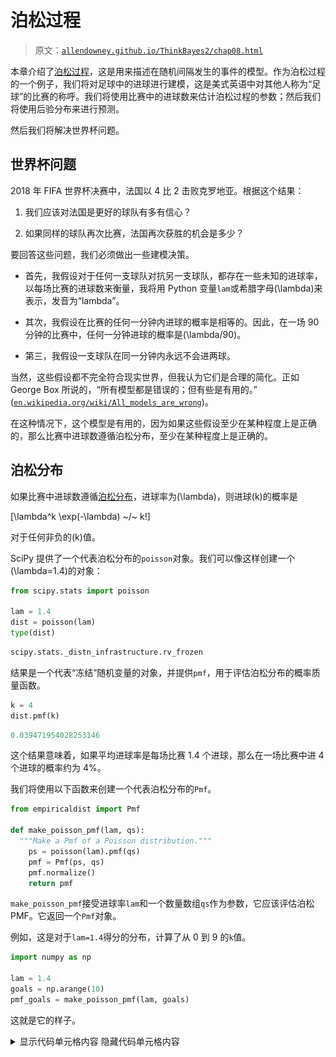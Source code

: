 # 泊松过程

> 原文：[`allendowney.github.io/ThinkBayes2/chap08.html`](https://allendowney.github.io/ThinkBayes2/chap08.html)

本章介绍了[泊松过程](https://en.wikipedia.org/wiki/Poisson_point_process)，这是用来描述在随机间隔发生的事件的模型。作为泊松过程的一个例子，我们将对足球中的进球进行建模，这是美式英语中对其他人称为“足球”的比赛的称呼。我们将使用比赛中的进球数来估计泊松过程的参数；然后我们将使用后验分布来进行预测。

然后我们将解决世界杯问题。

## 世界杯问题

2018 年 FIFA 世界杯决赛中，法国以 4 比 2 击败克罗地亚。根据这个结果：

1.  我们应该对法国是更好的球队有多有信心？

1.  如果同样的球队再次比赛，法国再次获胜的机会是多少？

要回答这些问题，我们必须做出一些建模决策。

+   首先，我假设对于任何一支球队对抗另一支球队，都存在一些未知的进球率，以每场比赛的进球数来衡量，我将用 Python 变量`lam`或希腊字母\(\lambda\)来表示，发音为“lambda”。

+   其次，我假设在比赛的任何一分钟内进球的概率是相等的。因此，在一场 90 分钟的比赛中，任何一分钟进球的概率是\(\lambda/90\)。

+   第三，我假设一支球队在同一分钟内永远不会进两球。

当然，这些假设都不完全符合现实世界，但我认为它们是合理的简化。正如 George Box 所说的，“所有模型都是错误的；但有些是有用的。” ([`en.wikipedia.org/wiki/All_models_are_wrong`](https://en.wikipedia.org/wiki/All_models_are_wrong))。

在这种情况下，这个模型是有用的，因为如果这些假设至少在某种程度上是正确的，那么比赛中进球数遵循泊松分布，至少在某种程度上是正确的。

## 泊松分布

如果比赛中进球数遵循[泊松分布](https://en.wikipedia.org/wiki/Poisson_distribution)，进球率为\(\lambda\)，则进球\(k\)的概率是

\[\lambda^k \exp(-\lambda) ~/~ k!\]

对于任何非负的\(k\)值。

SciPy 提供了一个代表泊松分布的`poisson`对象。我们可以像这样创建一个\(\lambda=1.4\)的对象：

```py
from scipy.stats import poisson

lam = 1.4
dist = poisson(lam)
type(dist) 
```

```py
scipy.stats._distn_infrastructure.rv_frozen 
```

结果是一个代表“冻结”随机变量的对象，并提供`pmf`，用于评估泊松分布的概率质量函数。

```py
k = 4
dist.pmf(k) 
```

```py
0.039471954028253146 
```

这个结果意味着，如果平均进球率是每场比赛 1.4 个进球，那么在一场比赛中进 4 个进球的概率约为 4%。

我们将使用以下函数来创建一个代表泊松分布的`Pmf`。

```py
from empiricaldist import Pmf

def make_poisson_pmf(lam, qs):
  """Make a Pmf of a Poisson distribution."""
    ps = poisson(lam).pmf(qs)
    pmf = Pmf(ps, qs)
    pmf.normalize()
    return pmf 
```

`make_poisson_pmf`接受进球率`lam`和一个数量数组`qs`作为参数，它应该评估泊松 PMF。它返回一个`Pmf`对象。

例如，这是对于`lam=1.4`得分的分布，计算了从 0 到 9 的`k`值。

```py
import numpy as np

lam = 1.4
goals = np.arange(10)
pmf_goals = make_poisson_pmf(lam, goals) 
```

这就是它的样子。

<details class="hide above-input"><summary aria-label="Toggle hidden content">显示代码单元格内容 隐藏代码单元格内容</summary>

```py
from utils import decorate

def decorate_goals(title=''):
    decorate(xlabel='Number of goals',
        ylabel='PMF',
        title=title) 
```</details> <details class="hide above-input"><summary aria-label="Toggle hidden content">显示代码单元格源代码 隐藏代码单元格源代码</summary>

```py
pmf_goals.bar(label=r'Poisson distribution with $\lambda=1.4/details>)

decorate_goals('Distribution of goals scored') 
```</details> ![_images/58c54aa34d3731e8b80f04a10b301b1ece4e10316ef4a35fd1a70b4332219d71.png](img/5302f3f1e12bf32d1b9c9773338d78bd.png)

最可能的结果是 0、1 和 2；更高的值是可能的，但越来越不太可能。超过 7 的值是可以忽略的。这个分布表明，如果我们知道进球率，我们就可以预测进球数。

现在让我们换个角度来看：给定一个进球数，我们能说出关于进球率的什么？

要回答这个问题，我们需要考虑`lam`的先验分布，它表示在我们看到比分之前可能值及其概率的范围。

## 伽玛分布

如果你曾经看过一场足球比赛，你对 `lam` 有一些了解。在大多数比赛中，球队每场比赛都会进几个球。在罕见的情况下，一支球队可能进超过 5 个球，但他们几乎不会进超过 10 个球。

使用[以前世界杯的数据](https://www.statista.com/statistics/269031/goals-scored-per-game-at-the-fifa-world-cup-since-1930/)，我估计每支球队平均每场比赛进球约为 1.4 球。所以我将 `lam` 的平均值设为 1.4。

对于一支强队对阵一支弱队，我们期望 `lam` 更高；对于一支弱队对阵一支强队，我们期望它更低。

为了模拟进球率的分布，我将使用[伽玛分布](https://en.wikipedia.org/wiki/Gamma_distribution)，我之所以选择它是因为：

1.  进球率是连续的且非负的，伽玛分布适用于这种类型的数量。

1.  伽玛分布只有一个参数 `alpha`，即平均值。所以我们可以很容易地构造一个具有我们想要的平均值的伽玛分布。

1.  正如我们将看到的，伽玛分布的形状是一个合理的选择，考虑到我们对足球的了解。

还有一个原因，我将在 <<_ConjugatePriors>> 中透露。

SciPy 提供了 `gamma`，它创建了一个表示伽玛分布的对象。`gamma` 对象提供了 `pdf`，用于评估伽玛分布的**概率密度函数**（PDF）。

这是我们如何使用它的方式。

```py
from scipy.stats import gamma

alpha = 1.4
qs = np.linspace(0, 10, 101)
ps = gamma(alpha).pdf(qs) 
```

参数 `alpha` 是分布的平均值。`qs` 是 `lam` 在 0 到 10 之间的可能值。`ps` 是**概率密度**，我们可以将其视为未归一化的概率。

为了使它们归一化，我们可以将它们放入 `Pmf` 中并调用 `normalize`：

```py
from empiricaldist import Pmf

prior = Pmf(ps, qs)
prior.normalize() 
```

结果是伽玛分布的离散近似。看起来是这样的。

<details class="hide above-input"><summary aria-label="Toggle hidden content">Show code cell content Hide code cell content</summary>

```py
def decorate_rate(title=''):
    decorate(xlabel='Goal scoring rate (lam)',
        ylabel='PMF',
        title=title) 
```</details> <details class="hide above-input"><summary aria-label="Toggle hidden content">Show code cell source Hide code cell source</summary>

```py
prior.plot(ls='--', label='prior', color='C5')
decorate_rate(r'Prior distribution of $\lambda/details>) 
```</details> ![_images/7ba78434be5f44d022795ae6c9f5d4277050e2da9534b44be608bda840475700.png](img/02390b3b82770114a9b2194393796dc3.png)

这个分布代表了我们对进球的先验知识：`lam` 通常小于 2，偶尔高达 6，很少会更高。

我们可以确认平均值约为 1.4。

<details class="hide above-input"><summary aria-label="Toggle hidden content">Show code cell content Hide code cell content</summary>

```py
prior.mean() 
```

```py
1.4140818156118378 
```</details>

像往常一样，对于先验的细节，有理智的人可能会有不同的看法，但这已经足够开始了。让我们进行一次更新。

## 更新

假设你已经知道了进球率 \(\lambda\)，并且被要求计算进 \(k\) 球的概率。这正是我们通过计算泊松 PMF 来回答的问题。

例如，如果 \(\lambda\) 是 1.4，那么在一场比赛中进 4 球的概率是：

```py
lam = 1.4
k = 4
poisson(lam).pmf(4) 
```

```py
0.039471954028253146 
```

现在假设我们有一个可能值数组 \(\lambda\)；我们可以计算每个 `lam` 的数据的可能性，就像这样：

```py
lams = prior.qs
k = 4
likelihood = poisson(lams).pmf(k) 
```

这就是我们需要做的更新。为了得到后验分布，我们将先验乘以我们刚刚计算的可能性，并将结果归一化。

以下函数封装了这些步骤。

```py
def update_poisson(pmf, data):
  """Update Pmf with a Poisson likelihood."""
    k = data
    lams = pmf.qs
    likelihood = poisson(lams).pmf(k)
    pmf *= likelihood
    pmf.normalize() 
```

第一个参数是先验；第二个是进球数。

在这个例子中，法国进了 4 个球，所以我将先验的副本并更新它与数据。

```py
france = prior.copy()
update_poisson(france, 4) 
```

这是后验分布的样子，以及先验。

<details class="hide above-input"><summary aria-label="Toggle hidden content">Show code cell source Hide code cell source</summary>

```py
prior.plot(ls='--', label='prior', color='C5')
france.plot(label='France posterior', color='C3')

decorate_rate('Posterior distribution for France') 
```</details> ![_images/8a3342b969ad573b94b1b8e696c887e4f7ee6b38a3b746430e6b92396d756742.png](img/882f5262ce4230869ad254016188d3d1.png)

数据`k=4`使我们认为更高的`lam`值更可能，更低的值更不可能。因此后验分布向右移动。

让我们对克罗地亚也做同样的操作：

```py
croatia = prior.copy()
update_poisson(croatia, 2) 
```

这就是结果。

<details class="hide above-input"><summary aria-label="Toggle hidden content">显示代码单元格源代码 隐藏代码单元格源代码</summary>

```py
prior.plot(ls='--', label='prior', color='C5')
croatia.plot(label='Croatia posterior', color='C0')

decorate_rate('Posterior distribution for Croatia') 
```</details> ![_images/d5a935a0a5ac15c7cef65b49f17499e8f84f352a4439e1461a9dd40ae0c830de.png](img/656cc186025415b771822c80241a93e4.png)

这是这些分布的后验均值。

```py
print(croatia.mean(), france.mean()) 
```

```py
1.6999765866755225 2.699772393342308 
```

先验分布的均值约为 1.4。克罗地亚进球 2 个后，他们的后验均值为 1.7，接近先验和数据的中点。同样，法国进球 4 个后，他们的后验均值为 2.7。

这些结果是贝叶斯更新的典型特征：后验分布的位置是先验和数据之间的折衷。

## 优势概率

现在我们对每支球队都有了一个后验分布，我们可以回答第一个问题：我们对法国更好的球队有多有信心？

在模型中，“更好”意味着对手的进球率更高。我们可以使用后验分布来计算从法国分布中抽取的随机值超过从克罗地亚分布中抽取的值的概率。

一种方法是枚举两个分布的所有值对，累加一个值超过另一个值的总概率。

```py
def prob_gt(pmf1, pmf2):
  """Compute the probability of superiority."""
    total = 0
    for q1, p1 in pmf1.items():
        for q2, p2 in pmf2.items():
            if q1 > q2:
                total += p1 * p2
    return total 
```

这类似于我们在<<_Addends>>中使用的方法来计算总和的分布。这是我们使用它的方式：

```py
prob_gt(france, croatia) 
```

```py
0.7499366290930155 
```

`Pmf`提供了一个执行相同操作的函数。

```py
Pmf.prob_gt(france, croatia) 
```

```py
0.7499366290930174 
```

结果略有不同，因为`Pmf.prob_gt`使用数组操作符而不是`for`循环。

无论哪种方式，结果都接近 75%。因此，基于一场比赛，我们有中等的信心认为法国实际上是更好的球队。

当然，我们应该记住，这个结果是基于进球率恒定的假设。实际上，如果一支球队落后一个进球，他们可能会在比赛结束时更积极地比赛，这使得他们更有可能得分，但也更有可能失去额外的进球。

和往常一样，结果只有模型一样好。

## 预测复赛

现在我们可以回答第二个问题：如果同样的球队再次比赛，克罗地亚获胜的机会有多大？为了回答这个问题，我们将生成“后验预测分布”，即我们期望一支球队得分的进球数。

如果我们知道进球率`lam`，进球的分布将是参数为`lam`的泊松分布。由于我们不知道`lam`，进球的分布是具有不同`lam`值的泊松分布的混合。

首先，我将生成一个`Pmf`对象的序列，每个值对应一个`lam`值。

```py
pmf_seq = [make_poisson_pmf(lam, goals) 
           for lam in prior.qs] 
```

以下图显示了这些分布在几个`lam`值下的情况。

<details class="hide above-input"><summary aria-label="Toggle hidden content">显示代码单元格源代码 隐藏代码单元格源代码</summary>

```py
import matplotlib.pyplot as plt

for i, index in enumerate([10, 20, 30, 40]):
    plt.subplot(2, 2, i+1)
    lam = prior.qs[index]
    pmf = pmf_seq[index]
    pmf.bar(label=f'$\lambda$ = {lam}', color='C3')
    decorate_goals() 
```</details> ![_images/62062c40c6a4a2831a237ab2924b29f91d3f6e61a7de23f3dc1237010380f9dd.png](img/fa119384238cf3adbcebd721047f6094.png)

预测分布是这些`Pmf`对象的混合，根据后验概率加权。我们可以使用<<_GeneralMixtures>>中的`make_mixture`来计算这个混合。

```py
from utils import make_mixture

pred_france = make_mixture(france, pmf_seq) 
```

这是法国在复赛中进球数的预测分布。

<details class="hide above-input"><summary aria-label="Toggle hidden content">显示代码单元格源代码 隐藏代码单元格源代码</summary>

```py
pred_france.bar(color='C3', label='France')
decorate_goals('Posterior predictive distribution') 
```</details> ![_images/59075d25fad64df15f9e94a861a4486a16b91f6bad681d050dc3290afca3698d.png](img/a0ea95a1903ab36205deca76851c6d7a.png)

这个分布代表了两种不确定性：我们不知道`lam`的实际值，即使知道了，我们也不知道下一场比赛的进球数。

这是克罗地亚的预测分布。

```py
pred_croatia = make_mixture(croatia, pmf_seq) 
```

<details class="hide above-input"><summary aria-label="Toggle hidden content">显示代码单元格内容 隐藏代码单元格内容</summary>

```py
pred_croatia.bar(color='C0', label='Croatia')
decorate_goals('Posterior predictive distribution') 
```

![_images/3c5c1e25e759daa7d773f22210dbfb08b6f53081a393466e75c90808850d29c0.png](img/99e85c8bf46cc101de4790585f805568.png)</details>

我们可以使用这些分布来计算法国赢得、输掉或打平复赛的概率。

```py
win = Pmf.prob_gt(pred_france, pred_croatia)
win 
```

```py
0.5703522415934519 
```

```py
lose = Pmf.prob_lt(pred_france, pred_croatia)
lose 
```

```py
0.26443376257235873 
```

```py
tie = Pmf.prob_eq(pred_france, pred_croatia)
tie 
```

```py
0.16521399583418947 
```

假设法国赢得一半的比赛，他们在复赛中获胜的机会约为 65%。

```py
win + tie/2 
```

```py
0.6529592395105466 
```

这比他们的优势概率低一点，为 75%。这是有道理的，因为我们对于单场比赛的结果不太确定，而对于进球率我们更有把握。即使法国是更好的球队，他们也可能输掉比赛。

## 指数分布

在本笔记本的最后一个练习中，你将有机会解决世界杯问题的以下变种：

> 在 2014 年 FIFA 世界杯中，德国在半决赛中与巴西对阵。德国在 11 分钟后进球，然后在 23 分钟处再次进球。在比赛的这一时刻，你预计德国在 90 分钟后会进多少球？他们进 5 个以上的球的概率是多少（事实上，他们确实进了）？

在这个版本中，请注意数据不是在固定时间段内的进球数，而是进球之间的时间。

要计算这样的数据的可能性，我们可以再次利用泊松过程的理论。如果每个团队都有一个恒定的进球率，我们期望进球之间的时间遵循[指数分布](https://en.wikipedia.org/wiki/Exponential_distribution)。

如果进球率是\(\lambda\)，那么在\(t\)时间间隔内看到进球的概率与指数分布的概率密度函数成正比：

\[\lambda \exp(-\lambda t)\]

因为\(t\)是一个连续的量，这个表达式的值不是概率；它是概率密度。然而，它与数据的概率成正比，所以我们可以将其用作贝叶斯更新中的似然。

SciPy 提供了`expon`，它创建了一个表示指数分布的对象。然而，它并没有像你期望的那样将`lam`作为参数，这使得它难以使用。由于指数分布的概率密度函数很容易计算，我将使用自己的函数。

```py
def expo_pdf(t, lam):
  """Compute the PDF of the exponential distribution."""
    return lam * np.exp(-lam * t) 
```

为了看看指数分布的样子，让我们再次假设`lam`为 1.4；我们可以这样计算\(t\)的分布：

```py
lam = 1.4
qs = np.linspace(0, 4, 101)
ps = expo_pdf(qs, lam)
pmf_time = Pmf(ps, qs)
pmf_time.normalize() 
```

```py
25.616650745459093 
```

这就是它的样子：

<details class="hide above-input"><summary aria-label="Toggle hidden content">显示代码单元格内容 隐藏代码单元格内容</summary>

```py
def decorate_time(title=''):
    decorate(xlabel='Time between goals (games)',
             ylabel='PMF',
             title=title) 
```</details> <details class="hide above-input"><summary aria-label="Toggle hidden content">显示代码单元格源代码 隐藏代码单元格源代码</summary>

```py
pmf_time.plot(label='exponential with $\lambda$ = 1.4')

decorate_time('Distribution of time between goals') 
```</details> ![_images/96ec4c44d1ecd930473d03903142cfd3b9249ca8650f4d696d5463fa14032e4b.png](img/bbb9f0b99d523d99aad1d28134d9c9a9.png)

这是反直觉的，但事实上，最有可能进球的时间是立即。之后，每个连续时间间隔的概率都会略微降低。

以 1.4 的进球率来说，一个球队可能需要超过一场比赛来进球，但他们很少需要超过两场比赛。

## 总结

本章介绍了三种新的分布，因此很难将它们区分开来。让我们来回顾一下：

+   如果一个系统满足泊松模型的假设，那么在一段时间内的事件数量遵循泊松分布，这是一个从 0 到无穷大的整数数量的离散分布。在实践中，我们通常可以忽略有限限制之上的低概率数量。

+   同样在泊松模型下，事件之间的间隔遵循指数分布，这是一个从 0 到无穷大的连续分布。因为它是连续的，所以它由概率密度函数（PDF）描述，而不是概率质量函数（PMF）。但当我们使用指数分布来计算数据的可能性时，我们可以将密度视为未归一化的概率。

+   泊松分布和指数分布由事件率参数化，表示为\(\lambda\)或`lam`。

+   对于\(\lambda\)的先验分布，我使用了伽玛分布，这是一个从 0 到无穷大的连续分布，但我用一个离散的、有界的 PMF 来近似它。伽玛分布有一个参数，表示为\(\alpha\)或`alpha`，它也是它的均值。

我选择了伽玛分布，因为其形状与我们对进球率的背景知识一致。还有其他分布可以使用；然而，我们将在<<_ConjugatePriors>>中看到，伽玛分布可能是一个特别好的选择。

但在我们到达那里之前，我们还有一些事情要做，从这些练习开始。

## 练习

**练习：** 让我们完成我们开始的练习：

> 在 2014 年 FIFA 世界杯上，德国在半决赛中与巴西对阵。德国在 11 分钟后进球，然后在第 23 分钟再次进球。在比赛的那一刻，你期望德国在 90 分钟后进球多少个？他们有多大概率会再进 5 个球（事实上，他们确实进了）？

以下是我建议的步骤：

1.  从我们在上一个问题中使用的相同的伽玛先验开始，计算每个可能的`lam`值在 11 分钟后进球的可能性。不要忘记将所有时间转换为游戏而不是分钟。

1.  计算德国在第一个进球后`lam`的后验分布。

1.  计算再过 12 分钟后再进球的可能性并进行另一个更新。绘制先验、一个进球后的后验和两个进球后的后验。

1.  计算德国在比赛剩余时间内可能进球的后验预测分布，`90-23`分钟。注意：您将不得不考虑如何为比赛的一部分生成预测进球。

1.  计算在剩下的时间内进球 5 个或更多的概率。

<details class="hide above-input"><summary aria-label="切换隐藏内容">显示代码单元格内容 隐藏代码单元格内容</summary>

```py
# Solution

# Here's a function that updates the distribution of lam
# with the given time between goals

def update_expo(pmf, data):
  """Update based on an observed interval

 pmf: prior PMF
 data: time between goals in minutes
 """
    t = data / 90
    lams = pmf.qs
    likelihood = expo_pdf(t, lams)
    pmf *= likelihood
    pmf.normalize() 
```</details> <details class="hide above-input"><summary aria-label="切换隐藏内容">显示代码单元格内容 隐藏代码单元格内容</summary>

```py
# Solution

# Here are the updates for the first and second goals

germany = prior.copy()
update_expo(germany, 11)

germany2 = germany.copy()
update_expo(germany2, 12) 
```</details> <details class="hide above-input"><summary aria-label="切换隐藏内容">显示代码单元格内容 隐藏代码单元格内容</summary>

```py
# Solution

# Here are the mean values of `lam` after each update

germany.mean(), germany2.mean() 
```

```py
(2.1358882653086892, 2.703059034926364) 
```</details> <details class="hide above-input"><summary aria-label="切换隐藏内容">显示代码单元格内容 隐藏代码单元格内容</summary>

```py
# Solution

# Here's what the posterior distributions look like

prior.plot(ls='--', label='prior', color='C5')
germany.plot(color='C3', label='Posterior after 1 goal')
germany2.plot(color='C16', label='Posterior after 2 goals')

decorate_rate('Prior and posterior distributions') 
```

![ _images/0740f0e6f3f0aac3874b6c1f90f5771a7972aa50727a230b24702f1dc46f999f.png](img/d1fcdb7ef8f59f9372467e3f7169a89f.png)</details><details class="hide above-input"><summary aria-label="切换隐藏内容">显示代码单元格内容 隐藏代码单元格内容</summary>

```py
# Solution

# Here's the predictive distribution for each possible value of `lam`

t = (90-23) / 90

pmf_seq = [make_poisson_pmf(lam*t, goals) 
           for lam in germany2.qs] 
```</details> <details class="hide above-input"><summary aria-label="切换隐藏内容">显示代码单元格内容 隐藏代码单元格内容</summary>

```py
# Solution

# And here's the mixture of predictive distributions,
# weighted by the probabilities in the posterior distribution.

pred_germany2 = make_mixture(germany2, pmf_seq) 
```</details> <details class="hide above-input"><summary aria-label="切换隐藏内容">显示代码单元格内容 隐藏代码单元格内容</summary>

```py
# Solution

# Here's what the predictive distribution looks like

pred_germany2.bar(color='C1', label='germany')
decorate_goals('Posterior predictive distribution') 
```

![ _images/0cecd0c7ba065fb6b2658efe96e68f30cb0ac638e3b23059c2fd7a58b1978682.png](img/cf03ebe34f639a6f56d7acd81816206b.png)</details><details class="hide above-input"><summary aria-label="切换隐藏内容">显示代码单元格内容 隐藏代码单元格内容</summary>

```py
# Solution

# Here's the probability of scoring exactly 5 more goals

pred_germany2[5] 
```

```py
0.047109658706113416 
```</details> <details class="hide above-input"><summary aria-label="切换隐藏内容">显示代码单元格内容 隐藏代码单元格内容</summary>

```py
# Solution

# And the probability of 5 or more

pred_germany2.prob_ge(5) 
```

```py
0.09286200122834538 
```</details>

**练习：**回到世界杯问题的第一个版本。假设法国和克罗地亚进行了一场复赛。法国率先得分的概率是多少？

提示：通过制作指数分布的混合来计算首个进球的后验预测分布。您可以使用以下函数制作近似指数分布的 PMF。

<details class="hide above-input"><summary aria-label="切换隐藏内容">显示代码单元格内容 隐藏代码单元格内容</summary>

```py
def make_expo_pmf(lam, high):
  """Make a PMF of an exponential distribution.

 lam: event rate
 high: upper bound on the interval `t`

 returns: Pmf of the interval between events
 """
    qs = np.linspace(0, high, 101)
    ps = expo_pdf(qs, lam)
    pmf = Pmf(ps, qs)
    pmf.normalize()
    return pmf 
```</details> <details class="hide above-input"><summary aria-label="切换隐藏内容">显示代码单元格内容 隐藏代码单元格内容</summary>

```py
# Solution

# Here are the predictive distributions for the 
# time until the first goal

pmf_seq = [make_expo_pmf(lam, high=4) for lam in prior.qs] 
```</details> <details class="hide above-input"><summary aria-label="切换隐藏内容">显示代码单元格内容 隐藏代码单元格内容</summary>

```py
# Solution

# And here are the mixtures based on the two posterior distributions

pred_france = make_mixture(france, pmf_seq)
pred_croatia = make_mixture(croatia, pmf_seq) 
```</details> <details class="hide above-input"><summary aria-label="切换隐藏内容">显示代码单元格内容 隐藏代码单元格内容</summary>

```py
# Solution

# Here's what the posterior predictive distributions look like

pred_france.plot(label='France', color='C3')
pred_croatia.plot(label='Croatia', color='C0')

decorate_time('Posterior predictive distribution') 
```

![_images/c6056f1c8681d9a55bbb7434ffbf28fd8676cf8e71f1e833edec65ca92f43b2f.png](img/bc7bd8003dc80e838f43d3190f7ed3f4.png)</details><details class="hide above-input"><summary aria-label="切换隐藏内容">显示代码单元格内容 隐藏代码单元格内容</summary>

```py
# Solution

# And here's the probability France scores first

Pmf.prob_lt(pred_france, pred_croatia) 
```

```py
0.5904596116867543 
```</details>

**练习：**在 2010-11 赛季的国家冰球联盟（NHL）总决赛中，我心爱的波士顿布鲁因队与令人厌恶的温哥华加人队进行了一场七场比赛的冠军系列赛。波士顿在前两场比赛中以 0-1 和 2-3 输掉了比赛，然后赢得了接下来的两场比赛，分别是 8-1 和 4-0。在系列赛的这一阶段，波士顿赢得下一场比赛的概率是多少，他们赢得冠军的概率又是多少？

为了选择先验分布，我从[`www.nhl.com`](http://www.nhl.com)获取了一些统计数据，具体是 2010-11 赛季每支球队的平均进球数。该分布很好地由均值为 2.8 的伽玛分布模拟。

你认为这些比赛的结果可能违反泊松模型的假设？这些违反会如何影响你的预测？

<details class="hide above-input"><summary aria-label="切换隐藏内容">显示代码单元格内容 隐藏代码单元格内容</summary>

```py
# Solution

# When a team is winning or losing by an insurmountable margin,
# they might remove their best players from the game, which
# would affect their goal-scoring rate, violating the assumption
# that the goal scoring rate is constant.

# In this example, Boston won the third game 8-1, but scoring
# eight goals in a game might not reflect their true long-term
# goal-scoring rate.

# As a result, the analysis below might overestimate the chance
# that Boston wins.

# As it turned out, they did not. 
```</details> <details class="hide above-input"><summary aria-label="切换隐藏内容">显示代码单元格内容 隐藏代码单元格内容</summary>

```py
# Solution

from scipy.stats import gamma

alpha = 2.8
qs = np.linspace(0, 15, 101)
ps = gamma.pdf(qs, alpha)
prior_hockey = Pmf(ps, qs)
prior_hockey.normalize() 
```

```py
6.666325137469514 
```</details> <details class="hide above-input"><summary aria-label="切换隐藏内容">显示代码单元格内容 隐藏代码单元格内容</summary>

```py
# Solution

prior_hockey.plot(ls='--', color='C5')
decorate_rate('Prior distribution for hockey')
prior_hockey.mean() 
```

```py
2.7997400090376567 
```

![_images/8961cb45c2d1db771b78e9c4b438312f7dce1565f33644f678a6f2463f8a0a2f.png](img/3575c4c5dd177b425f14969172ffe9c4.png)</details><details class="hide above-input"><summary aria-label="切换隐藏内容">显示代码单元格内容 隐藏代码单元格内容</summary>

```py
# Solution

bruins = prior_hockey.copy()
for data in [0, 2, 8, 4]:
    update_poisson(bruins, data)

bruins.mean() 
```

```py
3.3599999999999985 
```</details> <details class="hide above-input"><summary aria-label="切换隐藏内容">显示代码单元格内容 隐藏代码单元格内容</summary>

```py
# Solution

canucks = prior_hockey.copy()
for data in [1, 3, 1, 0]:
    update_poisson(canucks, data)

canucks.mean() 
```

```py
1.5599999606443666 
```</details> <details class="hide above-input"><summary aria-label="切换隐藏内容">显示代码单元格内容 隐藏代码单元格内容</summary>

```py
# Solution

canucks.plot(label='Canucks')
bruins.plot(label='Bruins')

decorate_rate('Posterior distributions') 
```

![_images/c60ceceee189a52422bbfd1fa049ebb442236f4beb2ea4762ef515d24343ffbe.png](img/05d43fbce560d31a5916b25fb4940199.png)</details><details class="hide above-input"><summary aria-label="切换隐藏内容">显示代码单元格内容 隐藏代码单元格内容</summary>

```py
# Solution

goals = np.arange(15)
pmf_seq = [make_poisson_pmf(lam, goals) for lam in bruins.qs] 
```</details> <details class="hide above-input"><summary aria-label="切换隐藏内容">显示代码单元格内容 隐藏代码单元格内容</summary>

```py
# Solution

pred_bruins = make_mixture(bruins, pmf_seq)

pred_bruins.bar(label='Bruins', color='C1')
decorate_goals('Posterior predictive distribution') 
```

![_images/aacd06863c73f0847d6ec939ef6c81a6bafb123c3163fd62b93fa43e0cf9d227.png](img/5bb78125c1a8e5bf4e5d784b719b0c13.png)</details><details class="hide above-input"><summary aria-label="切换隐藏内容">显示代码单元格内容 隐藏代码单元格内容</summary>

```py
# Solution

pred_canucks = make_mixture(canucks, pmf_seq)

pred_canucks.bar(label='Canucks')
decorate_goals('Posterior predictive distribution') 
```

![_images/325cc125fc2ae0889f9548b61f17be3f2cfd34d5a5f974a9951b5b3ffba5321f.png](img/5070d0fd39af5e813613121681f488d2.png)</details><details class="hide above-input"><summary aria-label="切换隐藏内容">显示代码单元格内容 隐藏代码单元格内容</summary>

```py
# Solution

win = Pmf.prob_gt(pred_bruins, pred_canucks)
lose = Pmf.prob_lt(pred_bruins, pred_canucks)
tie = Pmf.prob_eq(pred_bruins, pred_canucks)

win, lose, tie 
```

```py
(0.7038631514645926, 0.16111690750716465, 0.1350199410282429) 
```</details> <details class="hide above-input"><summary aria-label="切换隐藏内容">显示代码单元格内容 隐藏代码单元格内容</summary>

```py
# Solution

# Assuming the Bruins win half of the ties,
# their chance of winning the next game is...

p = win + tie/2
p 
```

```py
0.771373121978714 
```</details> <details class="hide above-input"><summary aria-label="切换隐藏内容">显示代码单元格内容 隐藏代码单元格内容</summary>

```py
# Solution

# Their chance of winning the series is their
# chance of winning k=2 or k=3 of the remaining
# n=3 games.

from scipy.stats import binom

n = 3
a = binom.pmf([2,3], n, p)
a.sum() 
```

```py
0.8670900197850085 
```</details>
